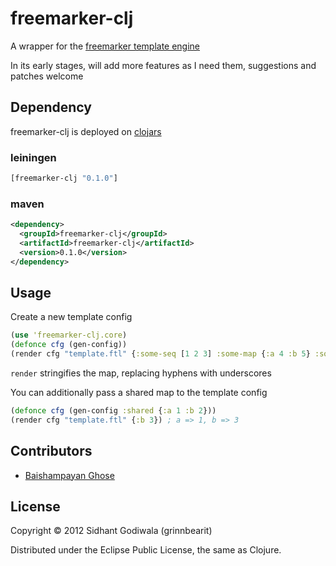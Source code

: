 # freemarker-clj

A wrapper for the [freemarker template engine](http://freemarker.sourceforge.net/)

In its early stages, will add more features as I need them, suggestions and patches welcome

## Dependency

freemarker-clj is deployed on [clojars](https://clojars.org/freemarker-clj)

### leiningen

```clojure
[freemarker-clj "0.1.0"]
```

### maven

```xml
<dependency>
  <groupId>freemarker-clj</groupId>
  <artifactId>freemarker-clj</artifactId>
  <version>0.1.0</version>
</dependency>
```

## Usage

Create a new template config

```clojure
(use 'freemarker-clj.core)
(defonce cfg (gen-config))
(render cfg "template.ftl" {:some-seq [1 2 3] :some-map {:a 4 :b 5} :some-fn inc})
```

`render` stringifies the map, replacing hyphens with underscores

You can additionally pass a shared map to the template config

```clojure
(defonce cfg (gen-config :shared {:a 1 :b 2}))
(render cfg "template.ftl" {:b 3}) ; a => 1, b => 3
```

## Contributors

* [Baishampayan Ghose](https://github.com/ghoseb)

## License

Copyright © 2012 Sidhant Godiwala (grinnbearit)

Distributed under the Eclipse Public License, the same as Clojure.
